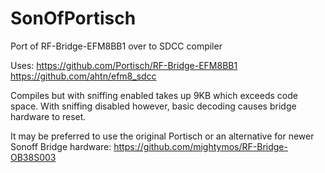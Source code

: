 # SonOfPortisch
Port of RF-Bridge-EFM8BB1 over to SDCC compiler


Uses:
https://github.com/Portisch/RF-Bridge-EFM8BB1  
https://github.com/ahtn/efm8_sdcc  

Compiles but with sniffing enabled takes up 9KB which exceeds code space.
With sniffing disabled however, basic decoding causes bridge hardware to reset.

It may be preferred to use the original Portisch or an alternative for newer Sonoff Bridge hardware:
https://github.com/mightymos/RF-Bridge-OB38S003  